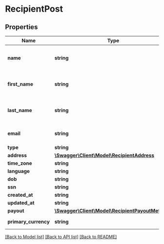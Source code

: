 # RecipientPost

## Properties
Name | Type | Description | Notes
------------ | ------------- | ------------- | -------------
**name** | **string** | Recipient full name, required for business | [optional] 
**first_name** | **string** | Recipient first name, required for individual | [optional] 
**last_name** | **string** | Recipient last name, required for individual | [optional] 
**email** | **string** | Recipient email address | [optional] 
**type** | **string** |  | [optional] 
**address** | [**\Swagger\Client\Model\RecipientAddress**](RecipientAddress.md) |  | [optional] 
**time_zone** | **string** |  | [optional] 
**language** | **string** |  | [optional] 
**dob** | **string** |  | [optional] 
**ssn** | **string** |  | [optional] 
**created_at** | **string** |  | [optional] 
**updated_at** | **string** |  | [optional] 
**payout** | [**\Swagger\Client\Model\RecipientPayoutMethods**](RecipientPayoutMethods.md) |  | [optional] 
**primary_currency** | **string** | currency code | [optional] 

[[Back to Model list]](../README.md#documentation-for-models) [[Back to API list]](../README.md#documentation-for-api-endpoints) [[Back to README]](../README.md)


